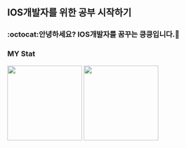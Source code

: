 ## IOS개발자를 위한 공부 시작하기

### :octocat:안녕하세요? IOS개발자를 꿈꾸는 킁킁입니다.🍠

### MY Stat

<div align = "left">
<img src="https://github-readme-stats.vercel.app/api?username=rmfls0606" height="170">
<img src="http://mazassumnida.wtf/api/v2/generate_badge?boj=rmfls0606"  height="170">
</div>
  

<!--
- 🔭 I’m currently working on ...
- 🌱 I’m currently learning ...
- 👯 I’m looking to collaborate on ...
- 🤔 I’m looking for help with ...
- 💬 Ask me about ...
- 📫 How to reach me: ...
- 😄 Pronouns: ...
- ⚡ Fun fact: ...
-->
